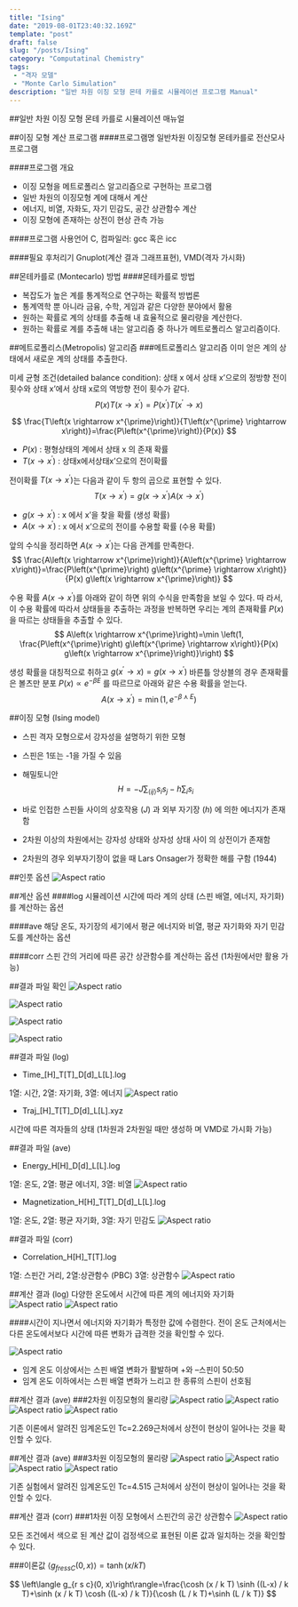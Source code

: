 ```yaml
---
title: "Ising"
date: "2019-08-01T23:40:32.169Z"
template: "post"
draft: false
slug: "/posts/Ising"
category: "Computatinal Chemistry"
tags: 
 - "격자 모델"
 - "Monte Carlo Simulation"
description: "일반 차원 이징 모형 몬테 카를로 시뮬레이션 프로그램 Manual"
---
```

##일반 차원 이징 모형 몬테 카를로 시뮬레이션 매뉴얼

##이징 모형 계산 프로그램 
####프로그램명
일반차원 이징모형 몬테카를로 전산모사 프로그램

####프로그램 개요
- 이징 모형을 메트로폴리스 알고리즘으로 구현하는 프로그램 
- 일반 차원의 이징모형 계에 대해서 계산
- 에너지, 비열, 자화도, 자기 민감도, 공간 상관함수 계산 
- 이징 모형에 존재하는 상전이 현상 관측 가능

####프로그램 사용언어
C, 컴파일러: gcc 혹은 icc

####필요 후처리기
Gnuplot(계산 결과 그래프표현), VMD(격자 가시화)

##몬테카를로 (Montecarlo) 방법
####몬테카를로 방법
- 복잡도가 높은 계를 통계적으로 연구하는 확률적 방법론
- 통계역학 뿐 아니라 금융, 수학, 게임과 같은 다양한 분야에서 활용
- 원하는 확률로 계의 상태를 추출해 내 효율적으로 물리량을 계산한다. 
- 원하는 확률로 계를 추출해 내는 알고리즘 중 하나가 메트로폴리스 알고리즘이다.

##메트로폴리스(Metropolis) 알고리즘
###메트로폴리스 알고리즘
이미 얻은 계의 상태에서 새로운 계의 상태를 추출한다.

미세 균형 조건(detailed balance condition): 상태 x 에서 상태 x’으로의 정방향 전이 횟수와 상태 x’에서 상태 x로의 역방향 전이 횟수가 같다.
$$
P(x) T\left(x \rightarrow x^{\prime}\right)=P\left(x^{\prime}\right) T\left(x^{\prime} \rightarrow x\right)
$$

$$
\frac{T\left(x \rightarrow x^{\prime}\right)}{T\left(x^{\prime} \rightarrow x\right)}=\frac{P\left(x^{\prime}\right)}{P(x)}
$$

- $P(x)$ : 평형상태의 계에서 상태 x 의 존재 확률
- $T\left(x \rightarrow x^{\prime}\right)$ : 상태x에서상태x’으로의 전이확률


전이확률 $T\left(x \rightarrow x^{\prime}\right)$는 다음과 같이 두 항의 곱으로 표현할 수 있다.
$$
T\left(x \rightarrow x^{\prime}\right)=g\left(x \rightarrow x^{\prime}\right) A\left(x \rightarrow x^{\prime}\right)
$$

- $g\left(x \rightarrow x^{\prime}\right)$ : x 에서 x’을 찾을 확률 (생성 확률)
- $A\left(x \rightarrow x^{\prime}\right)$ : x 에서 x’으로의 전이를 수용할 확률 (수용 확률)

앞의 수식을 정리하면 $A\left(x \rightarrow x^{\prime}\right)$는 다음 관계를 만족한다. 
$$
\frac{A\left(x \rightarrow x^{\prime}\right)}{A\left(x^{\prime} \rightarrow x\right)}=\frac{P\left(x^{\prime}\right) g\left(x^{\prime} \rightarrow x\right)}{P(x) g\left(x \rightarrow x^{\prime}\right)}
$$


수용 확률 $A\left(x \rightarrow x^{\prime}\right)$를 아래와 같이 하면 위의 수식을 만족함을 보일 수 있다. 따 라서, 이 수용 확률에 따라서 상태들을 추출하는 과정을 반복하면 우리는 계의 존재확률 $P(x)$을 따르는 상태들을 추출할 수 있다.
$$
A\left(x \rightarrow x^{\prime}\right)=\min \left(1, \frac{P\left(x^{\prime}\right) g\left(x^{\prime} \rightarrow x\right)}{P(x) g\left(x \rightarrow x^{\prime}\right)}\right)
$$

생성 확률을 대칭적으로 취하고 $g\left(x^{\prime} \rightarrow x\right)=g\left(x \rightarrow x^{\prime}\right)$
바른틀 앙상블의 경우 존재확률은 볼츠만 분포 $P(x) \propto e^{-\beta E}$ 를 따르므로 아래와 같은 수용 확률을 얻는다.
$$
A\left(x \rightarrow x^{\prime}\right)=\min \left(1, e^{-\beta \curlywedge E}\right)
$$

##이징 모형 (Ising model)
- 스핀 격자 모형으로서 강자성을 설명하기 위한 모형 
- 스핀은 1또는 -1을 가질 수 있음
- 해밀토니안
$$
H=-J \sum_{\langle i j\rangle} s_{i} s_{j}-h \sum_{i} s_{i}
$$

- 바로 인접한 스핀들 사이의 상호작용 $(J)$ 과 외부 자기장 $(h)$ 에 의한 에너지가 존재함
- 2차원 이상의 차원에서는 강자성 상태와 상자성 상태 사이 의 상전이가 존재함
- 2차원의 경우 외부자기장이 없을 때 Lars Onsager가 정확한 해를 구함 (1944)


##인풋 옵션
![Aspect ratio](/media/POST/000015/0.jpg)

##계산 옵션
####log
시뮬레이션 시간에 따라 계의 상태 (스핀 배열, 에너지, 자기화)를 계산하는 옵션

####ave
해당 온도, 자기장의 세기에서 평균 에너지와 비열, 평균 자기화와 자기 민감도를 계산하는 옵션

####corr
스핀 간의 거리에 따른 공간 상관함수를 계산하는 옵션 (1차원에서만 활용 가능)

##결과 파일 확인
![Aspect ratio](/media/POST/000015/10.jpg)

![Aspect ratio](/media/POST/000015/11.jpg)

![Aspect ratio](/media/POST/000015/12.jpg)

![Aspect ratio](/media/POST/000015/13.jpg)


##결과 파일 (log)
- Time_[H]_T[T]_D[d]_L[L].log

1열: 시간, 2열: 자기화, 3열: 에너지
![Aspect ratio](/media/POST/000015/1.jpg)

- Traj_[H]_T[T]_D[d]_L[L].xyz

시간에 따른 격자들의 상태 (1차원과 2차원일 때만 생성하 며 VMD로 가시화 가능)
  
##결과 파일 (ave)
- Energy_H[H]_D[d]_L[L].log

1열: 온도, 2열: 평균 에너지, 3열: 비열
![Aspect ratio](/media/POST/000015/2.jpg)

- Magnetization_H[H]_T[T]_D[d]_L[L].log

1열: 온도, 2열: 평균 자기화, 3열: 자기 민감도
![Aspect ratio](/media/POST/000015/3.jpg)

##결과 파일 (corr)
- Correlation_H[H]_T[T].log

1열: 스핀간 거리, 2열:상관함수 (PBC) 3열: 상관함수
![Aspect ratio](/media/POST/000015/4.jpg)

##계산 결과 (log)
다양한 온도에서 시간에 따른 계의 에너지와 자기화
![Aspect ratio](/media/POST/000015/5.jpg)
![Aspect ratio](/media/POST/000015/5-1.jpg)

####시간이 지나면서 에너지와 자기화가 특정한 값에 수렴한다. 전이 온도 근처에서는 다른 온도에서보다 시간에 따른 변화가 급격한 것을 확인할 수 있다.

![Aspect ratio](/media/POST/000015/6.jpg)

- 임계 온도 이상에서는 스핀 배열 변화가 활발하며 +와 –스핀이 50:50 
- 임계 온도 이하에서는 스핀 배열 변화가 느리고 한 종류의 스핀이 선호됨
 
##계산 결과 (ave)
###2차원 이징모형의 물리량
![Aspect ratio](/media/POST/000015/7.jpg)
![Aspect ratio](/media/POST/000015/7-1.jpg)
![Aspect ratio](/media/POST/000015/7-2.jpg)
![Aspect ratio](/media/POST/000015/7-3.jpg)


기존 이론에서 알려진 임계온도인 Tc=2.269근처에서 상전이 현상이 일어나는 것을 확인할 수 있다.
      
##계산 결과 (ave)
###3차원 이징모형의 물리량
![Aspect ratio](/media/POST/000015/8.jpg)
![Aspect ratio](/media/POST/000015/8-1.jpg)
![Aspect ratio](/media/POST/000015/8-2.jpg)
![Aspect ratio](/media/POST/000015/8-3.jpg)


기존 실험에서 알려진 임계온도인 Tc=4.515 근처에서 상전이 현상이 일어나는 것을 확인할 수 있다.
      
##계산 결과 (corr) 
###1차원 이징 모형에서 스핀간의 공간 상관함수
![Aspect ratio](/media/POST/000015/9.jpg)

모든 조건에서 색으로 된 계산 값이 검정색으로 표현된 이론 값과 일치하는 것을 확인할 수 있다.

###이론값
$\left\langle g_{f r e s s C}(0, x)\right\rangle=\tanh (x / k T)$

$$
\left\langle g_{r s c}(0, x)\right\rangle=\frac{\cosh (x / k T) \sinh ((L-x) / k T)+\sinh (x / k T) \cosh ((L-x) / k T)}{\cosh (L / k T)+\sinh (L / k T)}
$$

   